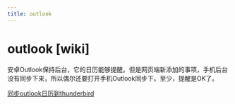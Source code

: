 ```yaml
---
title: outlook
---
```


# outlook [wiki]

安卓Outlook保持后台，它的日历能够提醒。但是网页端新添加的事项，手机后台没有同步下来，所以偶尔还要打开手机Outlook同步下。至少，提醒是OK了。

[同步outlook日历到thunderbird](thunderbird/同步outlook日历到thunderbird.md)